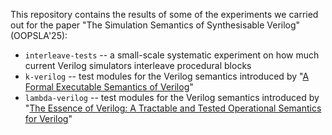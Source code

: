 This repository contains the results of some of the experiments we carried out for the paper "The Simulation Semantics of Synthesisable Verilog" (OOPSLA'25):

- `interleave-tests` -- a small-scale systematic experiment on how much current Verilog simulators interleave procedural blocks
- `k-verilog` -- test modules for the Verilog semantics introduced by "[A Formal Executable Semantics of Verilog](https://doi.org/10.1109/MEMCOD.2010.5558634)"
- `lambda-verilog` -- test modules for the Verilog semantics introduced by "[The Essence of Verilog: A Tractable and Tested Operational Semantics for Verilog](https://doi.org/10.1145/3622805)"